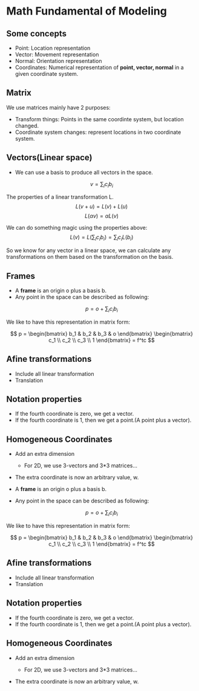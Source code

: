 # Math Fundamental of Modeling

## Some concepts

- Point: Location representation
- Vector: Movement representation
- Normal: Orientation representation
- Coordinates: Numerical representation of **point, vector, normal** in a given coordinate system.

## Matrix

We use matrices mainly have 2 purposes:

- Transform things: Points in the same coordinte system, but location changed.
- Coordinate system changes: represent locations in two coordinate system.

## Vectors(Linear space)

- We can use a basis to produce all vectors in the space.

$$v = \sum_i{c_ib_i}$$

The properties of a linear transformation L.
$$L(v+u) = L(v) + L(u)$$
$$L(\alpha v) = \alpha L(v)$$

We can do something magic using the properties above:  
$$L(v) = L(\sum_i{c_ib_i}) = \sum_i{c_iL(b_i)}$$

So we know for any vector in a linear space, we can calculate any transformations on them based on the transformation on the basis.

## Frames

- A **frame** is an origin o plus a basis b.
- Any point in the space can be described as following:  

$$p = o + \sum_i{c_i b_i}$$

We like to have this representation in matrix form:  

$$
p = 
\begin{bmatrix}
b_1 & b_2 & b_3 & o
\end{bmatrix}
\begin{bmatrix}
c_1 \\ 
c_2 \\ 
c_3 \\
1
\end{bmatrix}
= f^tc
$$

## Afine transformations
- Include all linear transformation
- Translation

## Notation properties

- If the fourth coordinate is zero, we get a vector.
- If the fourth coordinate is 1, then we get a point.(A point plus a vector).

## Homogeneous Coordinates

- Add an extra dimension
  - For 2D, we use 3-vectors and 3*3 matrices...

- The extra coordinate is now an arbitrary value, w.


- A **frame** is an origin o plus a basis b.
- Any point in the space can be described as following:  

$$p = o + \sum_i{c_i b_i}$$

We like to have this representation in matrix form:  

$$
p = 
\begin{bmatrix}
b_1 & b_2 & b_3 & o
\end{bmatrix}
\begin{bmatrix}
c_1 \\ 
c_2 \\ 
c_3 \\
1
\end{bmatrix}
= f^tc
$$

## Afine transformations
- Include all linear transformation
- Translation

## Notation properties

- If the fourth coordinate is zero, we get a vector.
- If the fourth coordinate is 1, then we get a point.(A point plus a vector).

## Homogeneous Coordinates

- Add an extra dimension
  - For 2D, we use 3-vectors and 3*3 matrices...

- The extra coordinate is now an arbitrary value, w.
